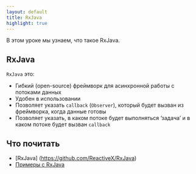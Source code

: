 ```yaml
---
layout: default
title: RxJava
highlight: true
---
```


В этом уроке мы узнаем, что такое RxJava.

## RxJava

`RxJava` это:

- Гибкий (open-source) фреймворк для асинхронной работы с потоками данных
- Удобен в использовании
- Позволяет указать `callback` (`Observer`), который будет вызван из фреймворка, когда данные готовы
- Позволяет указать, в каком потоке будет выполняться ‘задача’ и в каком потоке будет вызван `callback`

## Что почитать

- [RxJava] (https://github.com/ReactiveX/RxJava)
- [Примеры с RxJava](https://habr.com/ru/post/309154/)
